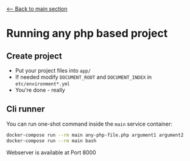 [<-- Back to main section](DOCKER-STARTUP.md)

# Running any php based project

## Create project

- Put your project files into `app/`
- If needed modify `DOCUMENT_ROOT` and `DOCUMENT_INDEX` in `etc/environment*.yml`
- You're done - really

## Cli runner

You can run one-shot command inside the `main` service container:

```bash
docker-compose run --rm main any-php-file.php argument1 argument2
docker-compose run --rm main bash
```

Webserver is available at Port 8000
